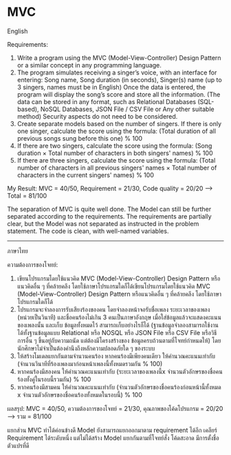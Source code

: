 # MVC
English

Requirements:
1) Write a program using the MVC (Model-View-Controller) Design Pattern or a similar concept in any programming language.
2) The program simulates receiving a singer’s voice, with an interface for entering: Song name, Song duration (in seconds), Singer(s) name (up to 3 singers, names must be in English) Once the data is entered, the program will display the song’s score and store all the information. (The data can be stored in any format, such as Relational Databases (SQL-based), NoSQL Databases, JSON File / CSV File or Any other suitable method) Security aspects do not need to be considered.
3) Create separate models based on the number of singers. If there is only one singer, calculate the score using the formula: (Total duration of all previous songs sung before this one) % 100
4) If there are two singers, calculate the score using the formula: (Song duration × Total number of characters in both singers' names) % 100
5) If there are three singers, calculate the score using the formula: (Total number of characters in all previous singers' names × Total number of characters in the current singers' names) % 100

My Result: MVC = 40/50, Requirement = 21/30, Code quality = 20/20 --> Total = 81/100

The separation of MVC is quite well done. The Model can still be further separated according to the requirements. The requirements are partially clear, but the Model was not separated as instructed in the problem statement. The code is clean, with well-named variables.

--------------------------------
ภาษาไทย

ความต้องการของโจทย์:
1) เขียนโปรแกรมโดยใช้แนวคิด MVC (Model-View-Controller) Design Pattern หรือแนวคิดอื่น ๆ ที่คล้ายคลึง โดยใช้ภาษาโปรแกรมใดก็ได้เขียนโปรแกรมโดยใช้แนวคิด MVC (Model-View-Controller)
Design Pattern หรือแนวคิดอื่น ๆ ที่คล้ายคลึง โดยใช้ภาษาโปรแกรมใดก็ได้
2) โปรแกรมจะจําลองการรับเสียงร้องของคน โดยจําลองหน้าจอรับชื่อเพลง ระยะเวลาของเพลง (หน่วยเป็นวินาที) และชื่อคนร้องไม่เกิน 3 คนเป็นภาษาอังกฤษ เมื่อใส่ข้อมูลแล้วจะแสดงคะแนนของเพลงนั้น และเก็บ
ข้อมูลทั้งหมดไว้ สามารถเก็บอย่างไรก็ได้ (ฐานข้อมูลจําลองสามารถใช้งานได้ทั้งฐานข้อมูลแบบ Relational หรือ NOSQL หรือ JSON File หรือ CSV File หรือวิธีการอื่น ๆ ขึ้นอยู่กับความถนัด แต่ต้องมีโครงสร้างของ
ข้อมูลครบถ้วนตามที่โจทย์กําหนดให้) โดยนักศึกษาไม่จําเป็นต้องคํานึงถึงหลักความปลอดภัยใด ๆ ของระบบ
3) ให้สร้างโมเดลแยกกันตามจํานวนคนร้อง หากคนร้องมีเพียงคนเดียว ให้คํานวณคะแนนเท่ากับ (จํานวนวินาทีที่ร้องเพลงมาก่อนหน้าเพลงนี้ทั้งหมดรวมกัน % 100)
4) หากคนร้องมีสองคน ให้คํานวณคะแนนเท่ากับ (ระยะเวลาของเพลงนี้x จํานวนตัวอักษรของชื่อคนร้องทั้งคู่ในรอบนี้รวมกัน) % 100
5) หากคนร้องมีสามคน ให้คํานวณคะแนนเท่ากับ (จํานวนตัวอักษรของชื่อคนร้องก่อนหน้านี้ทั้งหมด x จํานวนตัวอักษรของชื่อคนร้องทั้งหมดในรอบนี้) % 100

ผลสรุป: MVC = 40/50, ความต้องการของโจทย์ = 21/30, คุณภาพของโค้ดโปรแกรม = 20/20 --> รวม = 81/100

แยกส่วน MVC ทำได้ค่อนข้างดี Model ยังสามารถแยกออกมาตาม requirement ได้อีก เคลียร์ Requirement ได้ระดับหนึ่ง แต่ไม่ได้สร้าง Model แยกกันตามที่โจทย์สั่ง โค้ดสะอาด มีการตั้งชื่อตัวแปรที่ดี

